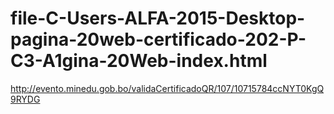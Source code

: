 # file-C-Users-ALFA-2015-Desktop-pagina-20web-certificado-202-P-C3-A1gina-20Web-index.html
http://evento.minedu.gob.bo/validaCertificadoQR/107/10715784ccNYT0KgQ9RYDG
